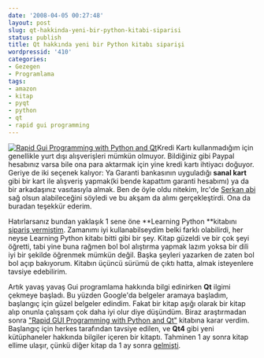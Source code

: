 ```yaml
---
date: '2008-04-05 00:27:48'
layout: post
slug: qt-hakkinda-yeni-bir-python-kitabi-siparisi
status: publish
title: Qt hakkında yeni bir Python kitabı siparişi
wordpressid: '410'
categories:
- Gezegen
- Programlama
tags:
- amazon
- kitap
- pyqt
- python
- qt
- rapid gui programming
---
```


[![Rapid Gui Programming with Python and Qt](http://blog.arsln.org/image/rapid_python.jpg)](http://blog.arsln.org/image/rapid_python.jpg)Kredi Kartı kullanmadığım için genellikle yurt dışı alışverişleri mümkün olmuyor. Bildiğiniz gibi Paypal hesabınız varsa bile ona para aktarmak için yine kredi kartı ihtiyacı doğuyor. Geriye de iki seçenek kalıyor: Ya Garanti bankasının uyguladığı **sanal kart** gibi bir kart ile alışveriş yapmak(ki bende kapattım garanti hesabımı) ya da bir arkadaşınız vasıtasıyla almak. Ben de öyle oldu nitekim, Irc'de [Serkan abi](http://www.heartsmagic.net/) sağ olsun alabileceğini söyledi ve bu akşam da alımı gerçekleştirdi. Ona da buradan teşekkür ederim. 

Hatırlarsanız bundan yaklaşık 1 sene öne **Learning Python **kitabını [sipariş vermiştim](http://blog.arsln.org/python-ogrenmek-icin-engel-kalmadi-artik/).  Zamanımı iyi kullanabilseydim belki farklı olabilirdi, her neyse Learning Python kitabı bitti gibi bir şey. Kitap güzeldi ve bir çok şeyi öğretti, tabi yine buna rağmen bol bol alıştırma yapmak lazım yoksa bir dili iyi bir şekilde öğrenmek mümkün değil. Başka şeyleri yazarken de zaten bol bol açıp bakıyorum. Kitabın üçüncü sürümü de çıktı hatta, almak isteyenlere tavsiye edebilirim. 

Artık yavaş yavaş Gui programlama hakkında bilgi edinirken **Qt** ilgimi çekmeye başladı. Bu yüzden Google'da belgeler aramaya başladım, başlangıç için güzel belgeler edindim. Fakat bir kitap aşığı olarak bir kitap alıp onunla çalışsam çok daha iyi olur diye düşündüm. Biraz araştırmadan sonra ["Rapid GUI Programming with Python and Qt"](http://www.amazon.com/Programming-Python-Prentice-Software-Development/dp/0132354187) kitabına karar verdim. Başlangıç için herkes tarafından tavsiye edilen, ve **Qt4** gibi yeni kütüphaneler hakkında bilgiler içeren bir kitaptı. Tahminen 1 ay sonra kitap ellime ulaşır, çünkü diğer kitap da 1 ay sonra [gelmişti](http://blog.arsln.org/python-kitabim-geldi-bu-sabah/). 

